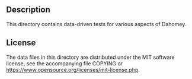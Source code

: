 Description
------------

This directory contains data-driven tests for various aspects of Dahomey.

License
--------

The data files in this directory are distributed under the MIT software
license, see the accompanying file COPYING or
https://www.opensource.org/licenses/mit-license.php.

